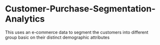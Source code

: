 # Customer-Purchase-Segmentation-Analytics
This uses an e-commerce data to segment the customers into different group basic on their distinct demographic attributes
